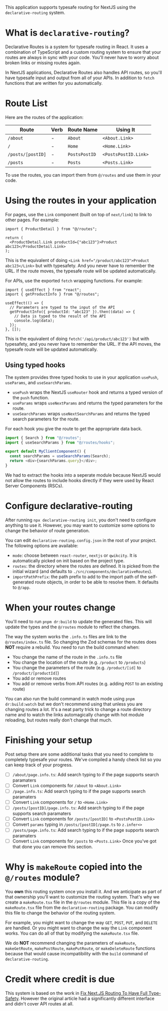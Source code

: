 This application supports typesafe routing for NextJS using the `declarative-routing` system.

# What is `declarative-routing`?

Declarative Routes is a system for typesafe routing in React. It uses a combination of TypeScript and a custom routing system to ensure that your routes are always in sync with your code. You'll never have to worry about broken links or missing routes again.

In NextJS applications, Declarative Routes also handles API routes, so you'll have typesafe input and output from all of your APIs. In addition to `fetch` functions that are written for you automatically.

# Route List

Here are the routes of the application:

| Route | Verb | Route Name | Using It |
| ----- | ---- | ---- | ---- |
| `/about` | - | `About` | `<About.Link>` |
| `/` | - | `Home` | `<Home.Link>` |
| `/posts/[postID]` | - | `PostsPostID` | `<PostsPostID.Link>` |
| `/posts` | - | `Posts` | `<Posts.Link>` |

To use the routes, you can import them from `@/routes` and use them in your code.

# Using the routes in your application

For pages, use the `Link` component (built on top of `next/link`) to link to other pages. For example:

```tsx
import { ProductDetail } from "@/routes";

return (
  <ProductDetail.Link productId={"abc123"}>Product abc123</ProductDetail.Link>
);
```

This is the equivalent of doing `<Link href="/product/abc123">Product abc123</Link>` but with typesafety. And you never have to remember the URL. If the route moves, the typesafe route will be updated automatically.

For APIs, use the exported `fetch` wrapping functions. For example:

```tsx
import { useEffect } from "react";
import { getProductInfo } from "@/routes";

useEffect(() => {
  // Parameters are typed to the input of the API
  getProductInfo({ productId: "abc123" }).then((data) => {
    // Data is typed to the result of the API
    console.log(data);
  });
}, []);
```

This is the equivalent of doing `fetch('/api/product/abc123')` but with typesafety, and you never have to remember the URL. If the API moves, the typesafe route will be updated automatically.

## Using typed hooks

The system provides three typed hooks to use in your application `usePush`, `useParams`, and `useSearchParams`.

* `usePush` wraps the NextJS `useRouter` hook and returns a typed version of the `push` function.
* `useParams` wraps `useNextParams` and returns the typed parameters for the route.
* `useSearchParams` wraps `useNextSearchParams` and returns the typed search parameters for the route.

For each hook you give the route to get the appropriate data back.

```ts
import { Search } from "@/routes";
import { useSearchParams } from "@/routes/hooks";

export default MyClientComponent() {
  const searchParams = useSearchParams(Search);
  return <div>{searchParams.query}</div>;
}
```

We had to extract the hooks into a seperate module because NextJS would not allow the routes to include hooks directly if
they were used by React Server Components (RSCs).

# Configure declarative-routing

After running `npx declarative-routing init`, you don't need to configure anything to use it.
However, you may want to customize some options to change the behavior of route generation.

You can edit `declarative-routing.config.json` in the root of your project. The following options are available:

- `mode`: choose between `react-router`, `nextjs` or `qwikcity`. It is automatically picked on init based on the project type.
- `routes`: the directory where the routes are defined. It is picked from the initial wizard (and defaults to `./src/components/declarativeRoutes`).
- `importPathPrefix`: the path prefix to add to the import path of the self-generated route objects, in order to be able to resolve them. It defaults to `@/app`.

# When your routes change

You'll need to run `pnpm dr:build` to update the generated files. This will update the types and the `@/routes` module to reflect the changes.

The way the system works the `.info.ts` files are link to the `@/routes/index.ts` file. So changing the Zod schemas for the routes does **NOT** require a rebuild. You need to run the build command when:

- You change the name of the route in the `.info.ts` file
- You change the location of the route (e.g. `/product` to `/products`)
- You change the parameters of the route (e.g. `/product/[id]` to `/product/[productId]`)
- You add or remove routes
- You add or remove verbs from API routes (e.g. adding `POST` to an existing route)

You can also run the build command in watch mode using `pnpm dr:build:watch` but we don't recommend using that unless you are changing routes a lot. It's a neat party trick to change a route directory name and to watch the links automagically change with hot module reloading, but routes really don't change that much.

# Finishing your setup

Post setup there are some additional tasks that you need to complete to completely typesafe your routes. We've compiled a handy check list so you can keep track of your progress.

- [ ] `/about/page.info.ts`: Add search typing to if the page supports search paramaters
- [ ] Convert `Link` components for `/about` to `<About.Link>`
- [ ] `/page.info.ts`: Add search typing to if the page supports search paramaters
- [ ] Convert `Link` components for `/` to `<Home.Link>`
- [ ] `/posts/[postID]/page.info.ts`: Add search typing to if the page supports search paramaters
- [ ] Convert `Link` components for `/posts/[postID]` to `<PostsPostID.Link>`
- [ ] Convert `params` typing in `/posts/[postID]/page.ts` to `z.infer<>`
- [ ] `/posts/page.info.ts`: Add search typing to if the page supports search paramaters
- [ ] Convert `Link` components for `/posts` to `<Posts.Link>`
Once you've got that done you can remove this section.

# Why is `makeRoute` copied into the `@/routes` module?

You **own** this routing system once you install it. And we anticipate as part of that ownership you'll want to customize the routing system. That's why we create a `makeRoute.tsx` file in the `@/routes` module. This file is a copy of the `makeRoute.tsx` file from the `declarative-routing` package. You can modify this file to change the behavior of the routing system.

For example, you might want to change the way `GET`, `POST`, `PUT`, and `DELETE` are handled. Or you might want to change the way the `Link` component works. You can do all of that by modifying the `makeRoute.tsx` file.

We do **NOT** recommend changing the parameters of `makeRoute`, `makeGetRoute`, `makePostRoute`, `makePutRoute`, or `makeDeleteRoute` functions because that would cause incompatibility with the `build` command of `declarative-routing`.

# Credit where credit is due

This system is based on the work in [Fix Next.JS Routing To Have Full Type-Safety](https://www.flightcontrol.dev/blog/fix-nextjs-routing-to-have-full-type-safety). However the original article had a significantly different interface and didn't cover API routes at all.
